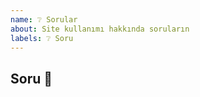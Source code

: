 ```yaml
---
name: ❔ Sorular
about: Site kullanımı hakkında soruların
labels: ❔ Soru
---
```


<!-- Daha önceden oluşturulmuş sorulara bakıp var olanları tekrarlamazsan sevinirim. -->

## Soru 🤔
<!-- Lütfen, sorunu 👶 5 yaşındaki çocuğun bile anlayacağı şekilde ifade et -->


